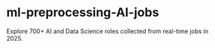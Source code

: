 # ml-preprocessing-AI-jobs
Explore 700+ AI and Data Science roles collected from real-time jobs in 2025.
